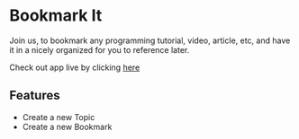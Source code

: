 # Bookmark It

Join us, to bookmark any programming tutorial, video, article, etc, and have it in a nicely organized for you to reference later.

Check out app live by clicking [here](http://bookmark-it.s3-website-us-east-1.amazonaws.com/home) 


## Features

  * Create a new Topic
  * Create a new Bookmark
